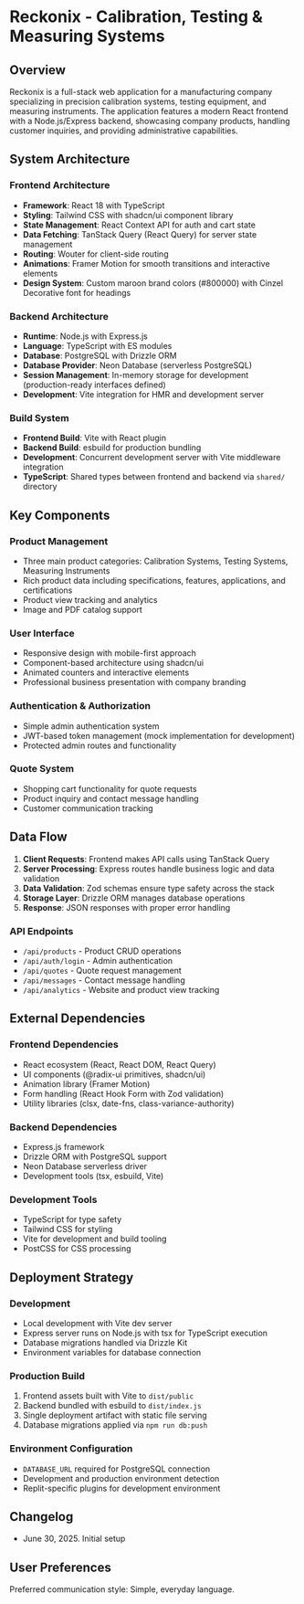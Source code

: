 # Reckonix - Calibration, Testing & Measuring Systems

## Overview

Reckonix is a full-stack web application for a manufacturing company specializing in precision calibration systems, testing equipment, and measuring instruments. The application features a modern React frontend with a Node.js/Express backend, showcasing company products, handling customer inquiries, and providing administrative capabilities.

## System Architecture

### Frontend Architecture
- **Framework**: React 18 with TypeScript
- **Styling**: Tailwind CSS with shadcn/ui component library
- **State Management**: React Context API for auth and cart state
- **Data Fetching**: TanStack Query (React Query) for server state management
- **Routing**: Wouter for client-side routing
- **Animations**: Framer Motion for smooth transitions and interactive elements
- **Design System**: Custom maroon brand colors (#800000) with Cinzel Decorative font for headings

### Backend Architecture
- **Runtime**: Node.js with Express.js
- **Language**: TypeScript with ES modules
- **Database**: PostgreSQL with Drizzle ORM
- **Database Provider**: Neon Database (serverless PostgreSQL)
- **Session Management**: In-memory storage for development (production-ready interfaces defined)
- **Development**: Vite integration for HMR and development server

### Build System
- **Frontend Build**: Vite with React plugin
- **Backend Build**: esbuild for production bundling
- **Development**: Concurrent development server with Vite middleware integration
- **TypeScript**: Shared types between frontend and backend via `shared/` directory

## Key Components

### Product Management
- Three main product categories: Calibration Systems, Testing Systems, Measuring Instruments
- Rich product data including specifications, features, applications, and certifications
- Product view tracking and analytics
- Image and PDF catalog support

### User Interface
- Responsive design with mobile-first approach
- Component-based architecture using shadcn/ui
- Animated counters and interactive elements
- Professional business presentation with company branding

### Authentication & Authorization
- Simple admin authentication system
- JWT-based token management (mock implementation for development)
- Protected admin routes and functionality

### Quote System
- Shopping cart functionality for quote requests
- Product inquiry and contact message handling
- Customer communication tracking

## Data Flow

1. **Client Requests**: Frontend makes API calls using TanStack Query
2. **Server Processing**: Express routes handle business logic and data validation
3. **Data Validation**: Zod schemas ensure type safety across the stack
4. **Storage Layer**: Drizzle ORM manages database operations
5. **Response**: JSON responses with proper error handling

### API Endpoints
- `/api/products` - Product CRUD operations
- `/api/auth/login` - Admin authentication
- `/api/quotes` - Quote request management
- `/api/messages` - Contact message handling
- `/api/analytics` - Website and product view tracking

## External Dependencies

### Frontend Dependencies
- React ecosystem (React, React DOM, React Query)
- UI components (@radix-ui primitives, shadcn/ui)
- Animation library (Framer Motion)
- Form handling (React Hook Form with Zod validation)
- Utility libraries (clsx, date-fns, class-variance-authority)

### Backend Dependencies
- Express.js framework
- Drizzle ORM with PostgreSQL support
- Neon Database serverless driver
- Development tools (tsx, esbuild, Vite)

### Development Tools
- TypeScript for type safety
- Tailwind CSS for styling
- Vite for development and build tooling
- PostCSS for CSS processing

## Deployment Strategy

### Development
- Local development with Vite dev server
- Express server runs on Node.js with tsx for TypeScript execution
- Database migrations handled via Drizzle Kit
- Environment variables for database connection

### Production Build
1. Frontend assets built with Vite to `dist/public`
2. Backend bundled with esbuild to `dist/index.js`
3. Single deployment artifact with static file serving
4. Database migrations applied via `npm run db:push`

### Environment Configuration
- `DATABASE_URL` required for PostgreSQL connection
- Development and production environment detection
- Replit-specific plugins for development environment

## Changelog
- June 30, 2025. Initial setup

## User Preferences

Preferred communication style: Simple, everyday language.